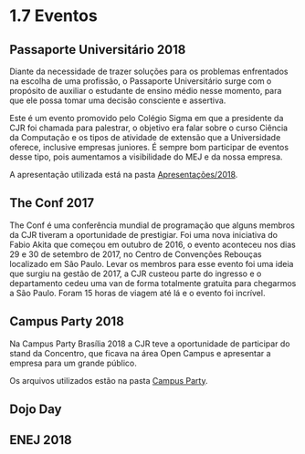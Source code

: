 # 1.7 Eventos

## Passaporte Universitário 2018

Diante da necessidade de trazer soluções para os problemas enfrentados na escolha de uma profissão, o Passaporte Universitário surge com o propósito de auxiliar o estudante de ensino médio nesse momento, para que ele possa tomar uma decisão consciente e assertiva.

Este é um evento promovido pelo Colégio Sigma em que a presidente da CJR foi chamada para palestrar, o objetivo era falar sobre o curso Ciência da Computação e os tipos de atividade de extensão que a Universidade oferece, inclusive empresas juniores. É sempre bom participar de eventos desse tipo, pois aumentamos a visibilidade do MEJ e da nossa empresa.

A apresentação utilizada está na pasta [Apresentações/2018](https://drive.google.com/drive/u/1/folders/11Gbdfg-amBHaEH8M4s7xozFGO4hs7rba).

## The Conf 2017

The Conf é uma conferência mundial de programação que alguns membros da CJR tiveram a oportunidade de prestigiar. Foi uma nova iniciativa do Fabio Akita que começou em outubro de 2016, o evento aconteceu nos dias 29 e 30 de setembro de 2017, no Centro de Convenções Rebouças localizado em São Paulo. Levar os membros para esse evento foi uma ideia que surgiu na gestão de 2017, a CJR custeou parte do ingresso e o departamento cedeu uma van de forma totalmente gratuita para chegarmos a São Paulo. Foram 15 horas de viagem até lá e o evento foi incrível.

## Campus Party 2018

Na Campus Party Brasília 2018 a CJR teve a oportunidade de participar do stand da Concentro, que ficava na área Open Campus e apresentar a empresa para um grande público.

Os arquivos utilizados estão na pasta [Campus Party](https://drive.google.com/drive/u/1/folders/1Z7w64Jn6eg3j1IPN-ixmEZFOGAhamDQ6?ogsrc=32).

## Dojo Day

## ENEJ 2018


